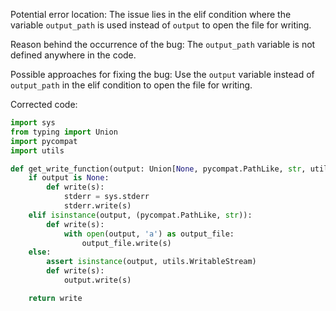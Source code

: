 Potential error location: The issue lies in the elif condition where the variable `output_path` is used instead of `output` to open the file for writing.

Reason behind the occurrence of the bug: The `output_path` variable is not defined anywhere in the code.

Possible approaches for fixing the bug: Use the `output` variable instead of `output_path` in the elif condition to open the file for writing.

Corrected code:
```python
import sys
from typing import Union
import pycompat
import utils

def get_write_function(output: Union[None, pycompat.PathLike, str, utils.WritableStream]):
    if output is None:
        def write(s):
            stderr = sys.stderr
            stderr.write(s)
    elif isinstance(output, (pycompat.PathLike, str)):
        def write(s):
            with open(output, 'a') as output_file:
                output_file.write(s)
    else:
        assert isinstance(output, utils.WritableStream)
        def write(s):
            output.write(s)

    return write
```